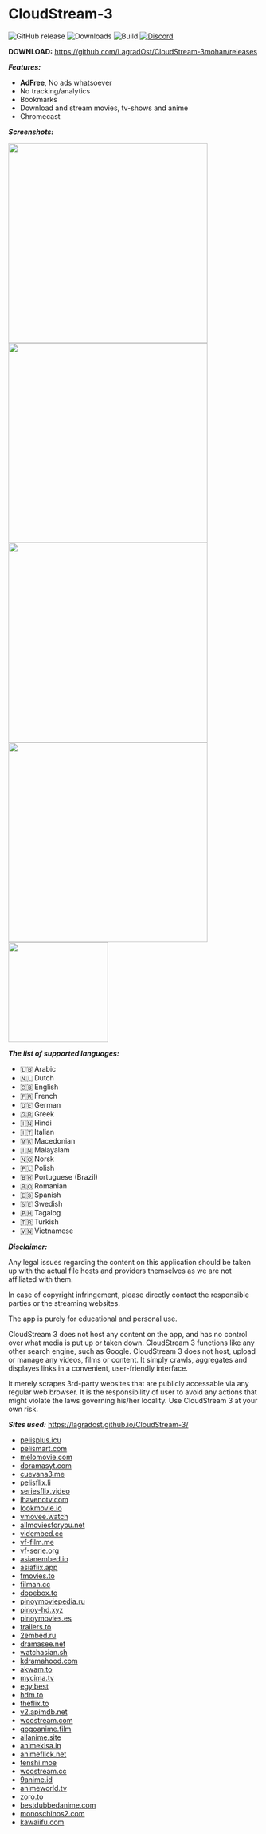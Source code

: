 # CloudStream-3

<!-- ![Maintenance](https://img.shields.io/maintenance/yes/2022?color=blue&style=for-the-badge) -->
![GitHub release](https://img.shields.io/github/v/release/LagradOst/cloudstream-3?sort=semver&style=for-the-badge)
![Downloads](https://img.shields.io/github/downloads/lagradost/CloudStream-3/total?color=blue&style=for-the-badge)
![Build](https://img.shields.io/github/workflow/status/lagradost/CloudStream-3/Pre-release?style=for-the-badge)
[![Discord](https://img.shields.io/discord/737724143126052974?style=for-the-badge)](https://discord.gg/5Hus6fM)


**DOWNLOAD:**
https://github.com/LagradOst/CloudStream-3mohan/releases


***Features:***
+ **AdFree**, No ads whatsoever
+ No tracking/analytics
+ Bookmarks
+ Download and stream movies, tv-shows and anime
+ Chromecast

***Screenshots:***

<img src="./.github/home.jpg" height="400"/><img src="./.github/search.jpg" height="400"/><img src="./.github/downloads.jpg" height="400"/><img src="./.github/results.jpg" height="400"/>
<img src="./.github/player.jpg" height="200"/>

***The list of supported languages:***
* 🇱🇧 Arabic
* 🇳🇱 Dutch
* 🇬🇧 English
* 🇫🇷 French
* 🇩🇪 German
* 🇬🇷 Greek
* 🇮🇳 Hindi
* 🇮🇹 Italian
* 🇲🇰 Macedonian
* 🇮🇳 Malayalam
* 🇳🇴 Norsk
* 🇵🇱 Polish
* 🇧🇷 Portuguese (Brazil)
* 🇷🇴 Romanian
* 🇪🇸 Spanish
* 🇸🇪 Swedish
* 🇵🇭 Tagalog
* 🇹🇷 Turkish
* 🇻🇳 Vietnamese

***Disclaimer:***

Any legal issues regarding the content on this application should be taken up with the actual file hosts and providers themselves as we are not affiliated with them.

In case of copyright infringement, please directly contact the responsible parties or the streaming websites.

The app is purely for educational and personal use.

CloudStream 3 does not host any content on the app, and has no control over what media is put up or taken down. CloudStream 3 functions like any other search engine, such as Google. CloudStream 3 does not host, upload or manage any videos, films or content. It simply crawls, aggregates and displayes links in a convenient, user-friendly interface.

It merely scrapes 3rd-party websites that are publicly accessable via any regular web browser. It is the responsibility of user to avoid any actions that might violate the laws governing his/her locality. Use CloudStream 3 at your own risk.


***Sites used:***
https://lagradost.github.io/CloudStream-3/
<!-- Do not remove those two comments -->
<!--SITE LIST START-->
- [pelisplus.icu](https://pelisplus.icu) 
- [pelismart.com](https://pelismart.com) 
- [melomovie.com](https://melomovie.com) 
- [doramasyt.com](https://doramasyt.com) 
- [cuevana3.me](https://cuevana3.me) 
- [pelisflix.li](https://pelisflix.li) 
- [seriesflix.video](https://seriesflix.video) 
- [ihavenotv.com](https://ihavenotv.com) 
- [lookmovie.io](https://lookmovie.io) 
- [vmovee.watch](https://www.vmovee.watch) 
- [allmoviesforyou.net](https://allmoviesforyou.net) 
- [vidembed.cc](https://vidembed.cc) 
- [vf-film.me](https://vf-film.me) 
- [vf-serie.org](https://vf-serie.org) 
- [asianembed.io](https://asianembed.io) 
- [asiaflix.app](https://asiaflix.app) 
- [fmovies.to](https://fmovies.to) 
- [filman.cc](https://filman.cc) 
- [dopebox.to](https://dopebox.to) 
- [pinoymoviepedia.ru](https://pinoymoviepedia.ru) 
- [pinoy-hd.xyz](https://www.pinoy-hd.xyz) 
- [pinoymovies.es](https://pinoymovies.es) 
- [trailers.to](https://trailers.to) 
- [2embed.ru](https://www.2embed.ru) 
- [dramasee.net](https://dramasee.net) 
- [watchasian.sh](https://watchasian.sh) 
- [kdramahood.com](https://kdramahood.com) 
- [akwam.to](https://akwam.to) 
- [mycima.tv](https://mycima.tv) 
- [egy.best](https://www.egy.best) 
- [hdm.to](https://hdm.to) 
- [theflix.to](https://theflix.to) 
- [v2.apimdb.net](https://v2.apimdb.net) 
- [wcostream.com](https://www.wcostream.com) 
- [gogoanime.film](https://gogoanime.film) 
- [allanime.site](https://allanime.site) 
- [animekisa.in](https://animekisa.in) 
- [animeflick.net](https://animeflick.net) 
- [tenshi.moe](https://tenshi.moe) 
- [wcostream.cc](https://wcostream.cc) 
- [9anime.id](https://9anime.id) 
- [animeworld.tv](https://www.animeworld.tv) 
- [zoro.to](https://zoro.to) 
- [bestdubbedanime.com](https://bestdubbedanime.com) 
- [monoschinos2.com](https://monoschinos2.com) 
- [kawaiifu.com](https://kawaiifu.com) 
<!--SITE LIST END-->
